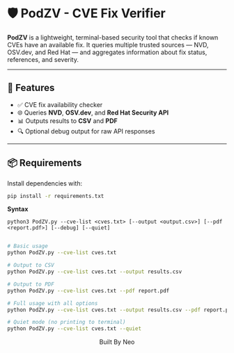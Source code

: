 # 🛡️ PodZV - CVE Fix Verifier

**PodZV** is a lightweight, terminal-based security tool that checks if known CVEs have an available fix. It queries multiple trusted sources — NVD, OSV.dev, and Red Hat — and aggregates information about fix status, references, and severity.

---

## 🚀 Features

- ✅ CVE fix availability checker
- 🌐 Queries **NVD**, **OSV.dev**, and **Red Hat Security API**
- 📊 Outputs results to **CSV** and **PDF**
- 🔍 Optional debug output for raw API responses

---

## 📦 Requirements

Install dependencies with:

```bash
pip install -r requirements.txt

```
**Syntax**

`python3 PodZV.py --cve-list <cves.txt> [--output <output.csv>] [--pdf <report.pdf>] [--debug] [--quiet]`


```bash

# Basic usage
python PodZV.py --cve-list cves.txt

# Output to CSV
python PodZV.py --cve-list cves.txt --output results.csv

# Output to PDF
python PodZV.py --cve-list cves.txt --pdf report.pdf

# Full usage with all options
python PodZV.py --cve-list cves.txt --output results.csv --pdf report.pdf --debug

# Quiet mode (no printing to terminal)
python PodZV.py --cve-list cves.txt --quiet

```
<div align="center">
Built By Neo
</div>
